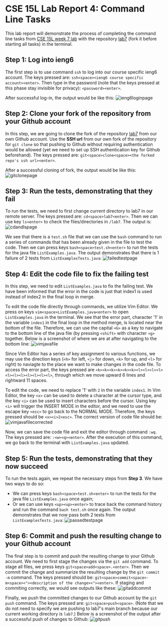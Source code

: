 # CSE 15L Lab Report 4: Command Line Tasks
This lab report will demonstrate the process of completing the command line tasks from [CSE 15L week 7 lab](https://ucsd-cse15l-s23.github.io/week/week7/#lab-tasks---doing-it-all-from-the-command-line) with the repository [lab7](https://github.com/ucsd-cse15l-s23/lab7) (fork it before starting all tasks) in the terminal.

## Step 1: Log into ieng6
The first step is to use command `ssh` to log into our course specific ieng6 account. The keys pressed are:
`ssh<space><ieng6 course specific account><enter>`. Then type in the password (note that the keys pressed at this phase stay invisible for privacy): `<password><enter>`.

After successful log-in, the output would be like this:
![ieng6loginpage](lab4_ieng6loginpage.png)

## Step 2: Clone your fork of the repository from your Github account
In this step, we are going to clone the fork of the repository [lab7](https://github.com/ucsd-cse15l-s23/lab7) from our own Github account. Use the **SSH url** from our own fork of the repository for `git clone` so that pushing to Github without requiring authentication would be allowed (yet we need to set up SSH authentication key for Github beforehand). The keys pressed are: `git<space>clone<space><the forked repo's ssh url><enter>`. 

After a successful cloning of fork, the output would be like this:
![gitclonepage](lab4_redo_step2.png)

## Step 3: Run the tests, demonstrating that they fail
To run the tests, we need to first change current directory to lab7 in our remote server. The keys pressed are: `cd<space>lab7<enter>`. Then we can use key `ls<enter>` to check the files/directories in `/lab7`. The output is:
![cdandlspage](lab4_cdandlspage.png)

We see that there is a `test.sh` file that we can use the `bash` command to run a series of commands that has been already given in the file to test the code. Then we can press keys `bash<space>test.sh<enter>` to run the tests for the java file `ListExamples.java`. The output demonstrates that there is 1 failure of 2 tests from `ListExamplesTests.java`:
![failedtestpage](lab4_failedtestpage.png)

## Step 4: Edit the code file to fix the failing test
In this step, we need to edit `ListExamples.java` to fix the failing test. We have been informed that the error in the code is just that index1 is used instead of index2 in the final loop in merge.

To edit the code file directly through commands, we utilize Vim Editor. We press on keys `vim<space>ListExamples.java<enter>` to open `ListExamples.java` in the terminal. We see that the error part, character '1' in the variable `index1` in the final loop in the method merge, is located near the bottom of the file. Therefore, we can use the capital `<G>` as a key to navigate to the bottom line of the java file (by pressing `<shift>` with character `<g>` together. Below is a screenshot of where we are at after navigating to the bottom line:
![vimjavafile](lab4_redo_step4.png)

Since Vim Editor has a series of key assignment to various functions, we may use the direction keys (`<h>` for left, `<j>` for down, `<k>` for up, and `<l>` for right) to naviagte to the place we want to make changes in the code file. To access the error part, the keys pressed are `<k><k><k><k><k><k><l><l><l><l><l><l><l><l><l><l><l>`, through which we move upward 6 lines and rightward 11 spaces. 

To edit the code, we need to replace '1' with `2` in the variable `index1`. In Vim Editor, the key `<x>` can be used to delete a character at the cursor type, and the key `<i>` can be used to insert characters before the cursor. Using key `<i>` will trigger the INSERT MODE in the editor, and we need to use the escape key `<esc>` to go back to the NORMAL MODE. Therefore, the keys pressed should be `<x><i>2<esc>`. The correct version of code file should be:
![vimjavafilecorrected](lab4_vimjavafilecorrected.png)

Now, we can save the code file and exit the editor through command `:wq`. The keys pressed are: `:<w><q><enter>`. After the execution of this command, we go back to the terminal with `ListExamples.java` updated.

## Step 5: Run the tests, demonstrating that they now succeed
To run the tests again, we repeat the necessary steps from **Step 3**. We have two ways to do so:
- We can press keys `bash<space>test.sh<enter>` to run the tests for the java file `ListExamples.java` once again;
- Or we can use keys `<up><up><enter>` to trace back the command history and run the command `bash test.sh` once again.
The output demonstrates that we now pass both 2 tests from `ListExamplesTests.java`:
![passedtestpage](lab4_passedtestpage.png)

## Step 6: Commit and push the resulting change to your Github account
The final step is to commit and push the resulting change to your Github account. We need to first stage the changes via the `git add` command. To stage all files, we press keys `git<space>add<space>.<enter>`. Then we commit the change and summarize the resulting change by the `git commit -m` command. The keys pressed should be: `git<space>commit<space>-m<space><"><description of the change><"><enter>`. If staging and commiting correctly, we would see outputs like these:
![gitaddcommit](lab4_redo_step6_1.png)

Finally, we push the committed changes to our Github account by the `git push` command. The keys pressed are: `git<space>push<space>`. (Note that we do not need to specify we are pushing to lab7's main branch because our current working directory is `lab7`.) Below is a screenshot of the output after a successful push of changes to Github:
![gitpush](lab4_redo_step6_2.png)
